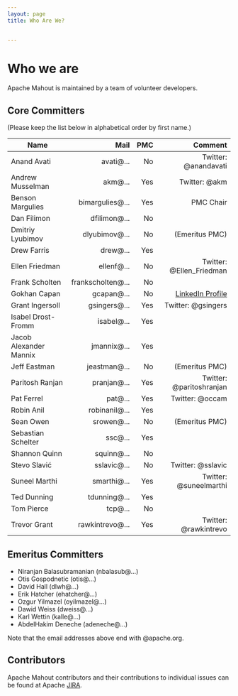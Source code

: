 ```yaml
---
layout: page
title: Who Are We?

    
---
```


<a name="WhoWeAre-Whoweare"></a>
# Who we are

Apache Mahout is maintained by a team of volunteer developers.

<a name="WhoWeAre-CoreCommitters"></a>
## Core Committers

(Please keep the list below in alphabetical order by first name.)

Name                    | Mail              | PMC | Comment 
------------------------|------------------:|------:|---:|
Anand Avati             | avati@...         | No  | Twitter: @anandavati
Andrew Musselman        | akm@...           | Yes | Twitter: @akm
Benson Margulies        | bimargulies@...   | Yes | PMC Chair
Dan Filimon             | dfilimon@...      | No  | |
Dmitriy Lyubimov        | dlyubimov@...     | No  | (Emeritus PMC)
Drew Farris             | drew@...          | Yes | |
Ellen Friedman          | ellenf@...        | No  | Twitter: @Ellen_Friedman 
Frank Scholten          | frankscholten@... | No  | |
Gokhan Capan            | gcapan@...        | No  | <a href="http://www.linkedin.com/in/gokhancapan">LinkedIn Profile</a>
Grant Ingersoll         | gsingers@...      | Yes | Twitter: @gsingers
Isabel Drost-Fromm      | isabel@...        | Yes | <!--Passion for free software (development, but to some extend also the political and economic implications), interested in agile development and project management, lives in Germany. Follow me on Twitter @MaineC-->
Jacob Alexander Mannix  | jmannix@...       | Yes | 
Jeff Eastman            | jeastman@...      | No  | (Emeritus PMC)
Paritosh Ranjan         | pranjan@...       | Yes | Twitter: @paritoshranjan
Pat Ferrel              | pat@...           | Yes | Twitter: @occam 
Robin Anil              | robinanil@...     | Yes | 
Sean Owen               | srowen@...        | No  | (Emeritus PMC)
Sebastian Schelter      | ssc@...           | Yes | 
Shannon Quinn           | squinn@...        | No  | 
Stevo Slavić            |  sslavic@...      | No  | Twitter: @sslavic
Suneel Marthi           | smarthi@...       | Yes | Twitter: @suneelmarthi
Ted Dunning             | tdunning@...      | Yes | 
Tom Pierce              | tcp@...           | No  | 
Trevor Grant            | rawkintrevo@...   | Yes | Twitter: @rawkintrevo 

<a name="WhoWeAre-EmeritusCommitters"></a>
## Emeritus Committers

* Niranjan Balasubramanian (nbalasub@...)
* Otis Gospodnetic (otis@...)
* David Hall (dlwh@...)
* Erik Hatcher (ehatcher@...)
* Ozgur Yilmazel (oyilmazel@...)
* Dawid Weiss (dweiss@...)
* Karl Wettin (kalle@...)
* AbdelHakim Deneche (adeneche@...)

Note that the email addresses above end with @apache.org.

<a name="WhoWeAre-Contributors"></a>
## Contributors

Apache Mahout contributors and their contributions to individual issues can be found at Apache <a href="http://issues.apache.org/jira/browse/MAHOUT">JIRA</a>.